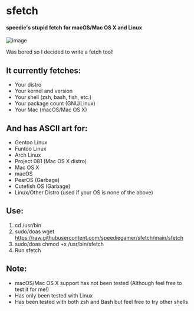 # sfetch
#### speedie's stupid fetch for macOS/Mac OS X and Linux

![image](https://user-images.githubusercontent.com/71722170/153240559-af416946-3948-451b-8f18-00ae9cb7f690.png)

Was bored so I decided to write a fetch tool! 

## It currently fetches:
- Your distro
- Your kernel and version
- Your shell (zsh, bash, fish, etc.)
- Your package count (GNU/Linux)
- Your Mac (macOS/Mac OS X)

## And has ASCII art for:
- Gentoo Linux
- Funtoo Linux
- Arch Linux
- Project 081 (Mac OS X distro)
- Mac OS X
- macOS
- PearOS (Garbage)
- Cutefish OS (Garbage)
- Linux/Other Distro (used if your OS is none of the above)

## Use:
1. cd /usr/bin
2. sudo/doas wget https://raw.githubusercontent.com/speediegamer/sfetch/main/sfetch
3. sudo/doas chmod +x /usr/bin/sfetch
4. Run sfetch

## Note:
- macOS/Mac OS X support has not been tested (Although feel free to test it for me!)
- Has only been tested with Linux
- Has been tested with both zsh and Bash but feel free to try other shells
